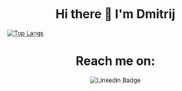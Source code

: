 <h1 align="center">
   Hi there 👋 I'm Dmitrij
</h1>

[![Top Langs](https://github-readme-stats.vercel.app/api/top-langs/?username=DMoscicki&layout=compact)](https://github.com/anuraghazra/github-readme-stats)

<h1 align="center">Reach me on:</h1>

<p align="center">
  <img alt="Linkedin Badge" src="https://img.shields.io/badge/LinkedIn--000?style=social&logo=Linkedin&logoColor=0077B5&link=https://www.linkedin.com/in/dmitrii-mastitckii-028240211" />
</p>
  
<!--
**DMoscicki/DMoscicki** is a ✨ _special_ ✨ repository because its `README.md` (this file) appears on your GitHub profile.

Here are some ideas to get you started:

- 🔭 I’m currently working on ...
- 🌱 I’m currently learning ...
- 👯 I’m looking to collaborate on ...
- 🤔 I’m looking for help with ...
- 💬 Ask me about ...
- 📫 How to reach me: ...
- 😄 Pronouns: ...
- ⚡ Fun fact: ...
-->
